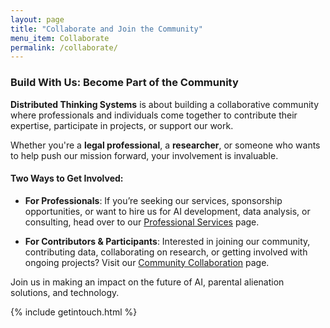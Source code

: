 ```yaml
---
layout: page
title: "Collaborate and Join the Community"
menu_item: Collaborate
permalink: /collaborate/
---
```


### Build With Us: Become Part of the Community

**Distributed Thinking Systems** is about building a collaborative community where professionals and individuals come together to contribute their expertise, participate in projects, or support our work.

Whether you're a **legal professional**, a **researcher**, or someone who wants to help push our mission forward, your involvement is invaluable.

#### Two Ways to Get Involved:

- **For Professionals**: If you’re seeking our services, sponsorship opportunities, or want to hire us for AI development, data analysis, or consulting, head over to our [Professional Services](/collaborate/professionals) page.
  
- **For Contributors & Participants**: Interested in joining our community, contributing data, collaborating on research, or getting involved with ongoing projects? Visit our [Community Collaboration](/collaborate/community) page.

Join us in making an impact on the future of AI, parental alienation solutions, and technology. 

{% include getintouch.html %}